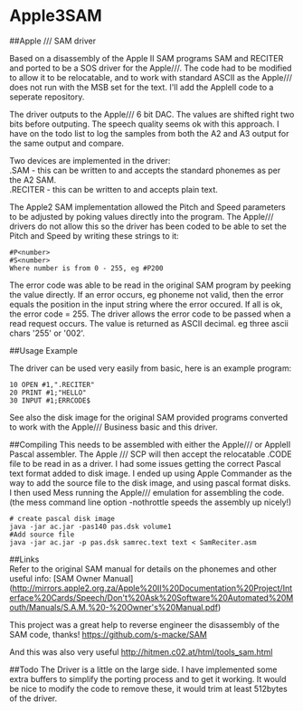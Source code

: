 # Apple3SAM
##Apple /// SAM driver

Based on a disassembly of the Apple II SAM programs SAM and RECITER and ported to be a SOS driver for the Apple///. The code had to be modified to allow it to be relocatable, and to work with standard ASCII as the Apple/// does not run with the MSB set for the text. I'll add the AppleII code to a seperate repository.

The driver outputs to the Apple/// 6 bit DAC. The values are shifted right two bits before outputing. The speech quality seems ok with this approach. I have on the todo list to log the samples from both the A2 and A3 output for the same output and compare.

Two devices are implemented in the driver:  
   .SAM - this can be written to and accepts the standard phonemes as per the A2 SAM.  
   .RECITER - this can be written to and accepts plain text.  
   
The Apple2 SAM implementation allowed the Pitch and Speed parameters to be adjusted by poking values directly into the program. The Apple/// drivers do not allow this so the driver has been coded to be able to set the Pitch and Speed by writing these strings to it:
   ```
   #P<number>
   #S<number>
   Where number is from 0 - 255, eg #P200
   ```
   
   
The error code was able to be read in the original SAM program by peeking the value directly. If an error occurs, eg phoneme not valid, then the error equals the position in the input string where the error occured. If all is ok, the error code = 255. The driver allows the error code to be passed when a read request occurs. The value is returned as ASCII decimal. eg three ascii chars '255' or '002'.
   
##Usage Example

The driver can be used very easily from basic, here is an example program:

   ```
   10 OPEN #1,".RECITER"
   20 PRINT #1;"HELLO"
   30 INPUT #1;ERRCODE$
   ```
See also the disk image for the original SAM provided programs converted to work with the Apple/// Business basic and this driver.

##Compiling
This needs to be assembled with either the Apple/// or AppleII Pascal assembler. The Apple /// SCP will then accept the relocatable .CODE file to be read in as a driver. 
I had some issues getting the correct Pascal text format added to disk image. I ended up using Apple Commander as the way to add the source file to the disk image, and using pascal format disks. I then used Mess running the Apple/// emulation for assembling the code. (the mess command line option -nothrottle speeds the assembly up nicely!)

   ```
   # create pascal disk image
   java -jar ac.jar -pas140 pas.dsk volume1
   #Add source file
   java -jar ac.jar -p pas.dsk samrec.text text < SamReciter.asm
   ```


##Links   
Refer to the original SAM manual for details on the phonemes and other useful info:
[SAM Owner Manual] (http://mirrors.apple2.org.za/Apple%20II%20Documentation%20Project/Interface%20Cards/Speech/Don't%20Ask%20Software%20Automated%20Mouth/Manuals/S.A.M.%20-%20Owner's%20Manual.pdf)

This project was a great help to reverse engineer the disassembly of the SAM code, thanks!
https://github.com/s-macke/SAM

And this was also very useful
http://hitmen.c02.at/html/tools_sam.html

##Todo
The Driver is a little on the large side. I have implemented some extra buffers to simplify the porting process and to get it working. It would be nice to modify the code to remove these, it would trim at least 512bytes of the driver.

